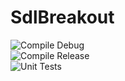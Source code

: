 # SdlBreakout

![Compile Debug](https://github.com/Autoquark/SdlBreakout/workflows/Compile%20Debug/badge.svg)  
![Compile Release](https://github.com/Autoquark/SdlBreakout/workflows/Compile%20Release/badge.svg)  
![Unit Tests](https://github.com/Autoquark/SdlBreakout/workflows/Unit%20Tests/badge.svg)  